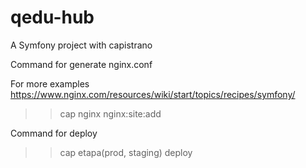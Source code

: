 qedu-hub
========

A Symfony project with capistrano

Command for generate nginx.conf

For more examples
https://www.nginx.com/resources/wiki/start/topics/recipes/symfony/

>> cap nginx nginx:site:add

Command for deploy
>> cap etapa(prod, staging) deploy


